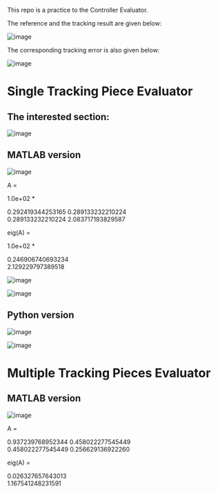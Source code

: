 This repo is a practice to the Controller Evaluator.

The reference and the tracking result are given below:

![image](https://github.com/user-attachments/assets/974b9033-5b1c-4919-8f3a-ead1f8727c1a)

The corresponding tracking error is also given below:

![image](https://github.com/user-attachments/assets/fa00bc3a-cd29-462c-9ed9-a747972166bb)

# Single Tracking Piece Evaluator

## The interested section:

![image](https://github.com/user-attachments/assets/829f3e3e-e9e7-493d-a401-b2ee43825819)

## MATLAB version

![image](https://github.com/user-attachments/assets/e9d4e724-f1d4-4c8d-b599-cba73bcadaa2)

A =

   1.0e+02 *

   0.292419344253165   0.289133232210224  
   0.289133232210224   2.083717193829587

eig(A) = 

   1.0e+02 *

   0.246906740693234  
   2.129229797389518

![image](https://github.com/user-attachments/assets/309eb92a-4b1c-4287-b8ac-26a910f27b59)

![image](https://github.com/user-attachments/assets/e2448d90-7c96-4108-a19a-1608e3130e96)

## Python version

![image](https://github.com/user-attachments/assets/f557a3ce-dd34-42b6-9d8e-ec0c4bf02e67)

![image](https://github.com/user-attachments/assets/78567e56-817d-4d0a-8204-56c9450a8497)

# Multiple Tracking Pieces Evaluator

## MATLAB version

![image](https://github.com/user-attachments/assets/b8dadf94-c1f1-458d-aab9-96fea16944e2)

A =

   0.937239768952344   0.458022277545449  
   0.458022277545449   0.256629136922260

eig(A) =

   0.026327657643013  
   1.167541248231591
